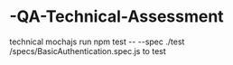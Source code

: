 # -QA-Technical-Assessment
technical mochajs
run  npm test -- --spec ./test
/specs/BasicAuthentication.spec.js to test
